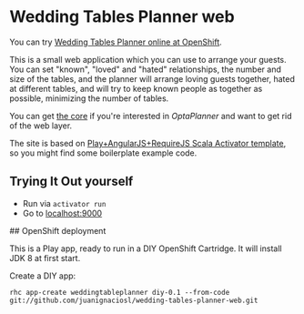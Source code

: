 # Wedding Tables Planner web

You can try [Wedding Tables Planner online at OpenShift](http://www.juanignaciosl.com/ingenieria-del-software/wedding-tables-planner).

This is a small web application which you can use to arrange your guests. 
You can set "known", "loved" and "hated" relationships, the number and size of the tables, and the planner will arrange
loving guests together, hated at different tables, and will try to keep known people as together as possible, minimizing the
number of tables.

You can get [the core](https://github.com/juanignaciosl/wedding-tables-planner) if you're interested in *OptaPlanner* and want to get rid of the web layer.

The site is based on [Play+AngularJS+RequireJS Scala Activator template](http://typesafe.com/activator/template/play-with-angular-requirejs), so you might find some boilerplate example code.

## Trying It Out yourself

* Run via `activator run`
* Go to [localhost:9000](http://localhost:9000)


## OpenShift deployment

This is a Play app, ready to run in a DIY OpenShift Cartridge. It will install JDK 8 at first start.

Create a DIY app:

``rhc app-create weddingtableplanner diy-0.1 --from-code git://github.com/juanignaciosl/wedding-tables-planner-web.git``
